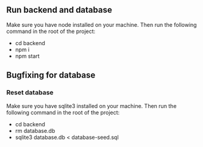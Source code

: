 ## Run backend and database

Make sure you have node installed on your machine. Then run the following command in the root of the project:

- cd backend
- npm i
- npm start

## Bugfixing for database

### Reset database

Make sure you have sqlite3 installed on your machine. Then run the following command in the root of the project:

- cd backend
- rm database.db
- sqlite3 database.db < database-seed.sql
